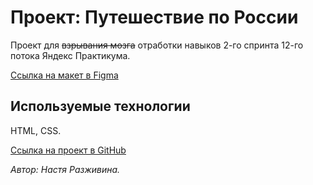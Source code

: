 # Проект: Путешествие по России

Проект для ~~взрывания мозга~~ отработки навыков 2-го спринта 12-го потока Яндекс Практикума. 

[Ссылка на макет в Figma](https://www.figma.com/file/5S2WSbEFL6awjVWJ0NWL8Q/Sprint-3_-Russia-_-desktop-mobile?node-id=28503%3A0)

## Используемые технологии

HTML, CSS.

[Ссылка на проект в GitHub](https://github.com/Virshinia/russian-travel)

*Автор: Настя Разживина.*